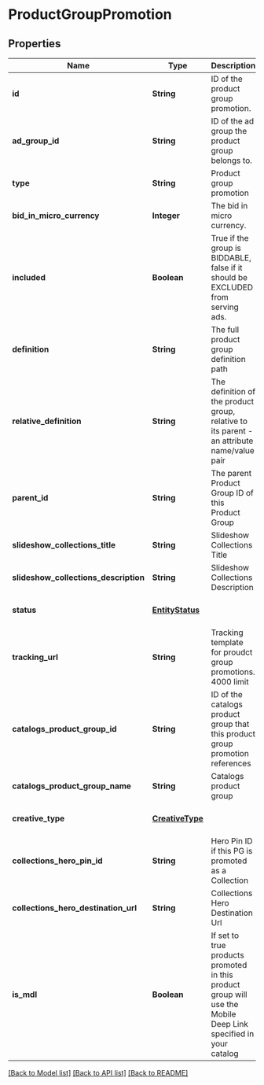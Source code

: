 # ProductGroupPromotion
## Properties

| Name | Type | Description | Notes |
|------------ | ------------- | ------------- | -------------|
| **id** | **String** | ID of the product group promotion. | [optional] [default to null] |
| **ad\_group\_id** | **String** | ID of the ad group the product group belongs to. | [optional] [default to null] |
| **type** | **String** | Product group promotion | [optional] [default to null] |
| **bid\_in\_micro\_currency** | **Integer** | The bid in micro currency. | [optional] [default to null] |
| **included** | **Boolean** | True if the group is BIDDABLE, false if it should be EXCLUDED from serving ads. | [optional] [default to null] |
| **definition** | **String** | The full product group definition path | [optional] [default to null] |
| **relative\_definition** | **String** | The definition of the product group, relative to its parent - an attribute name/value pair | [optional] [default to null] |
| **parent\_id** | **String** | The parent Product Group ID of this Product Group | [optional] [default to null] |
| **slideshow\_collections\_title** | **String** | Slideshow Collections Title | [optional] [default to null] |
| **slideshow\_collections\_description** | **String** | Slideshow Collections Description | [optional] [default to null] |
| **status** | [**EntityStatus**](EntityStatus.md) |  | [optional] [default to null] |
| **tracking\_url** | **String** | Tracking template for proudct group promotions. 4000 limit | [optional] [default to null] |
| **catalogs\_product\_group\_id** | **String** | ID of the catalogs product group that this product group promotion references | [optional] [default to null] |
| **catalogs\_product\_group\_name** | **String** | Catalogs product group | [optional] [default to null] |
| **creative\_type** | [**CreativeType**](CreativeType.md) |  | [optional] [default to null] |
| **collections\_hero\_pin\_id** | **String** | Hero Pin ID if this PG is promoted as a Collection | [optional] [default to null] |
| **collections\_hero\_destination\_url** | **String** | Collections Hero Destination Url | [optional] [default to null] |
| **is\_mdl** | **Boolean** | If set to true products promoted in this product group will use the Mobile Deep Link specified in your catalog | [optional] [default to null] |

[[Back to Model list]](../README.md#documentation-for-models) [[Back to API list]](../README.md#documentation-for-api-endpoints) [[Back to README]](../README.md)

